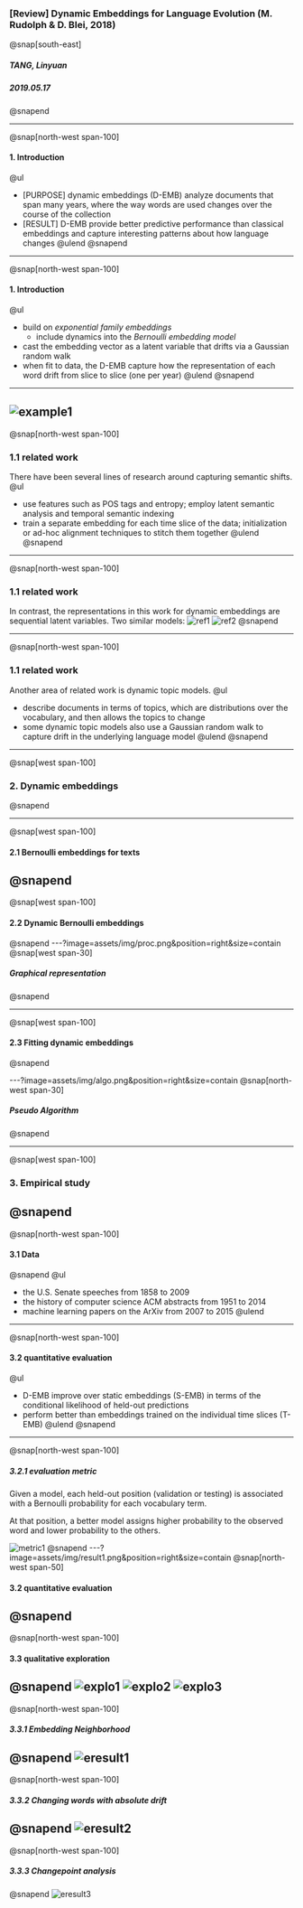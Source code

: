 ### [Review] Dynamic Embeddings for Language Evolution (M. Rudolph & D. Blei, 2018)
@snap[south-east]
##### TANG, Linyuan
##### 2019.05.17
@snapend
<!-- page main -->
---
@snap[north-west span-100]
#### 1. Introduction
@ul[](false)
- [PURPOSE] dynamic embeddings (D-EMB) analyze documents that span many years, where the way words are used changes over the course of the collection
- [RESULT] D-EMB provide better predictive performance than classical embeddings and capture interesting patterns about how language changes
@ulend
@snapend
<!-- page intro 1 -->
---
@snap[north-west span-100]
#### 1. Introduction
@ul[](false)
- build on *exponential family embeddings*
  - include dynamics into the *Bernoulli embedding model*
- cast the embedding vector as a latent variable that drifts via a Gaussian random walk
- when fit to data, the D-EMB capture how the representation of each word drift from slice to slice (one per year)
@ulend
@snapend
<!-- page intro 2 -->
---
![example1](assets/img/img1.png)
---
@snap[north-west span-100]
### 1.1 related work
There have been several lines of research around capturing semantic shifts.
@ul[](false)
- use features such as POS tags and entropy; employ latent semantic analysis and temporal semantic indexing
- train a separate embedding for each time slice of the data; initialization or ad-hoc alignment techniques to stitch them together
@ulend
@snapend
<!-- page related work 1 -->
---
@snap[north-west span-100]
### 1.1 related work
In contrast, the representations in this work for dynamic embeddings are sequential latent variables.
Two similar models:
![ref1](assets/img/ref1.png)
![ref2](assets/img/ref2.png)
@snapend
<!-- page related work 2 -->
---
@snap[north-west span-100]
### 1.1 related work
Another area of related work is dynamic topic models.
@ul[](false)
- describe documents in terms of topics, which are distributions over the vocabulary, and then allows the topics to change
- some dynamic topic models also use a Gaussian random walk to capture drift in the underlying language model
@ulend
@snapend
<!--Topic models capture co-occurrence of words at the document level and focus on heterogeneity. Word embeddings capture co-occurrence in terms of proximity in the text. -->
<!-- page related work 3 -->
---
@snap[west span-100]
### 2. Dynamic embeddings
@snapend
<!-- page method -->
---
@snap[west span-100]
#### 2.1 Bernoulli embeddings for texts
@snapend
---
@snap[west span-100]
#### 2.2 Dynamic Bernoulli embeddings
@snapend
---?image=assets/img/proc.png&position=right&size=contain
@snap[west span-30]
##### Graphical representation
@snapend
<!-- page method procedure -->
---
@snap[west span-100]
#### 2.3 Fitting dynamic embeddings
@snapend
<!-- page method -->
---?image=assets/img/algo.png&position=right&size=contain
@snap[north-west span-30]
##### Pseudo Algorithm
@snapend
<!-- page method algorithm -->
---
@snap[west span-100]
### 3. Empirical study
@snapend
---
@snap[north-west span-100]
#### 3.1 Data
@snapend
@ul[](false)
- the U.S. Senate speeches from 1858 to 2009
- the history of computer science ACM abstracts from 1951 to 2014
- machine learning papers on the ArXiv from 2007 to 2015
@ulend
<!-- page data -->
---
@snap[north-west span-100]
#### 3.2 quantitative evaluation
@ul[](false)
- D-EMB improve over static embeddings (S-EMB) in terms of the conditional likelihood of held-out predictions
- perform better than embeddings trained on the individual time slices (T-EMB)
@ulend
@snapend
---
@snap[north-west span-100]
##### 3.2.1 evaluation metric
Given a model, each held-out position (validation or testing) is associated with a Bernoulli probability for each vocabulary term.

At that position, a better model assigns higher probability to the observed word and lower probability to the others.

![metric1](assets/img/metric1.png)
@snapend
---?image=assets/img/result1.png&position=right&size=contain
@snap[north-west span-50]
#### 3.2 quantitative evaluation
@snapend
---
@snap[north-west span-100]
#### 3.3 qualitative exploration
@snapend
![explo1](assets/img/explo1.png)
![explo2](assets/img/explo2.png)
![explo3](assets/img/explo3.png)
---
@snap[north-west span-100]
##### 3.3.1 Embedding Neighborhood
@snapend
![eresult1](assets/img/eresult1.png)
---
@snap[north-west span-100]
##### 3.3.2 Changing words with absolute drift
@snapend
![eresult2](assets/img/eresult2.png)
---
@snap[north-west span-100]
##### 3.3.3 Changepoint analysis
@snapend
![eresult3](assets/img/eresult3.png)
<!-- page last -->
